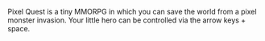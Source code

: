 Pixel Quest is a tiny MMORPG in which you can save the world from a pixel monster invasion. Your little hero can be controlled via the arrow keys + space.